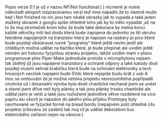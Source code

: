 Popis verze 0.1
je už v nazvu NF(Not functional:) ) nicmeně je nutné odevzadt alespoň rozpracovanou verzi teď mne napadlo že to vlastně muže bejt i Not finished no nic 
jsou tam něaké obrazky jak to vypadá a také jeden stažený obrazek z googlu spíše ohledně toho jak by to mělo vypadat ,až na to že muj stromeček krom toho že bude také dekorace by melna konci každé větvičky míti 
led diodu která bude zapojena do jednoho ze tší okruhu řekněme napojených na tranzistor který je napojen na rasbery pi pico které bude pozdeji obstaravat ruzné "programy" které ještě nevím jestli ale chtělbych možná udělat na tlačítko které,
je bude přepínat ale uvidím ještě nemám ani hotovou fyzyckou stranku projektu, takže uvidím mam v planu programovat přes Piper Make jednoduše protože v microphytonu nejsem tak zběhlý 
již jsou napajené tranzistory a ochrané odpory a také katody diod pozdeji musím sehnat krabičku která bude na schování elektroniky a tech hnusných veciček
napajení bude 5Vdc které nejspíše budu brát z usb A 
moc se omlouvám že je možná vetsina projektu nesrozumitelná popřípadě chotická už i dosavadní výroba byla dosti chaotická nechaval jsem se unést a stavel jsem dříve než byly plánky
a tak jsou plánky trosku chaotické ale udělal jsem je vetší a také jsou rozložené jednotlivé větve rozdelené na více papíru alu všech je napsáno do jakého pinu přijdou Prototypy byly 
navrhované ve fyzycké formě na bread bordu (nepajivém poli)
ohledně cílu projektu (citováno ze zadání) tak muj cíl je udělat dekorativní kus elektrického zařízení nejen na vánoce:)
